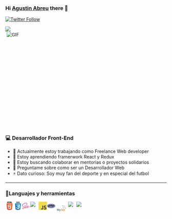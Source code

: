 ### Hi [Agustin Abreu] there 👋
[![Twitter Follow](https://img.shields.io/twitter/follow/Agustin_Abreu1?color=1DA1F2&label=Agustin_Abreu1&logo=Twitter&style=for-the-badge)](https://twitter.com/Agustin_Abreu1)

<img align="left" width="26px"  src="https://img.icons8.com/fluent/48/000000/linkedin.png"/> 

<br>
<img align="right" alt="GIF" src="https://github.com/abhisheknaiidu/abhisheknaiidu/blob/master/code.gif?raw=true" width="500" height="320" />


### 💻 Desarrollador Front-End

- 🔭 Actualmente estoy trabajando como Freelance Web developer
- 🌱 Estoy aprendiendo framerwork React y Redux
- 👯 Estoy buscando colaborar en mentorias o proyectos solidarios 
- 💬 Preguntame sobre como ser un Desarrollador Web 
- ⚡ Dato curioso: Soy muy fan del deporte y en especial del futbol
---

### 🚀Languajes y herramientas 

<img align="left" alt="HTML5" width="26px" src="https://raw.githubusercontent.com/github/explore/80688e429a7d4ef2fca1e82350fe8e3517d3494d/topics/html/html.png" />

<img align="left" alt="CSS3" width="26px" src="https://raw.githubusercontent.com/github/explore/80688e429a7d4ef2fca1e82350fe8e3517d3494d/topics/css/css.png" />

<img align="left" alt="Sass" width="26px" src="https://raw.githubusercontent.com/github/explore/80688e429a7d4ef2fca1e82350fe8e3517d3494d/topics/sass/sass.png" />

<img align="left" width="26px" src="https://img.icons8.com/color/48/000000/bootstrap.png"/>

<img align="left" alt="JavaScript" width="26px" src="https://raw.githubusercontent.com/github/explore/80688e429a7d4ef2fca1e82350fe8e3517d3494d/topics/javascript/javascript.png" />

<img align="left" alt="Php" width="26px" src="https://raw.githubusercontent.com/github/explore/80688e429a7d4ef2fca1e82350fe8e3517d3494d/topics/php/php.png" />

<img align="left" alt="MySQL" width="40px" src="https://raw.githubusercontent.com/github/explore/80688e429a7d4ef2fca1e82350fe8e3517d3494d/topics/mysql/mysql.png" 
/>
<img align="left" width="26px" src="https://img.icons8.com/color/48/000000/git.png"/>

<img align= "left" width= "26px" src="https://img.icons8.com/color/48/000000/wordpress.png"/>

<br/>





<!--LINKS-->

[Agustin Abreu]: https://agustin-abreu-front-end.netlify.app/ 